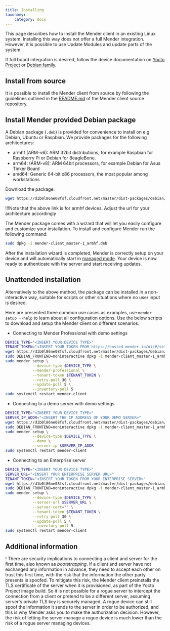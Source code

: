 ```yaml
---
title: Installing
taxonomy:
    category: docs
---
```


This page describes how to install the Mender client in an existing Linux system. Installing this way does not offer a full Mender integration. However, it is possible to use Update Modules and update parts of the system.

If full board integration is desired, follow the device documentation on [Yocto Project](../../devices/yocto-project) or [Debian family](../../devices/debian-family).

## Install from source

<!--AUTOVERSION: "mender/tree/%#installing-from-source"/mender -->
It is possible to install the Mender client from source by following the guidelines outlined in the [README.md](https://github.com/mendersoftware/mender/tree/master#installing-from-source) of the Mender client source repository.

## Install Mender provided Debian package

A Debian package (`.deb`) is provided for convenience to install on e.g Debian, Ubuntu or Raspbian. We provide packages for the following architectures:

- armhf (ARM-v6): ARM 32bit distributions, for example Raspbian for Raspberry Pi or Debian for BeagleBone.
- arm64: (ARM-v8): ARM 64bit processors, for example Debian for Asus Tinker Board
- amd64: Generic 64-bit x86 processors, the most popular among workstations

Download the package:

<!--AUTOVERSION: "cloudfront.net/%/"/mender "mender-client_%-1_armhf.deb"/mender -->
```bash
wget https://d1b0l86ne08fsf.cloudfront.net/master/dist-packages/debian/armhf/mender-client_master-1_armhf.deb
```

!!!Note that the above link is for armhf devices. Adjust the url for your architecture accordingly

The Mender package comes with a wizard that will let you easily configure and
customize your installation. To install and configure Mender run the following
command:

<!--AUTOVERSION: "mender-client_%-1_armhf.deb"/mender -->
```bash
sudo dpkg -i mender-client_master-1_armhf.deb
```

After the installation wizard is completed, Mender is correctly setup on your
device and will automatically start in [managed
mode](../../architecture/overview#modes-of-operation). Your device is now ready
to authenticate with the server and start receiving updates.

## Unattended installation

Alternatively to the above method, the package can be installed in a
non-interactive way, suitable for scripts or other situations where no user
input is desired.

Here are presented three common use cases as examples, use `mender setup --help`
to learn about all configuration options. Use the below scripts to download and
setup the Mender client on different scenarios.

- Connecting to Mender Professional with demo settings

<!--AUTOVERSION: "cloudfront.net/%/"/mender "mender-client_%-1_armhf.deb"/mender -->
```bash
DEVICE_TYPE="<INSERT YOUR DEVICE TYPE>"
TENANT_TOKEN="<INSERT YOUR TOKEN FROM https://hosted.mender.io/ui/#/settings/my-organization>"
wget https://d1b0l86ne08fsf.cloudfront.net/master/dist-packages/debian/armhf/mender-client_master-1_armhf.deb
sudo DEBIAN_FRONTEND=noninteractive dpkg -i mender-client_master-1_armhf.deb
sudo mender setup \
            --device-type $DEVICE_TYPE \
            --mender-professional \
            --tenant-token $TENANT_TOKEN \
            --retry-poll 30 \
            --update-poll 5 \
            --inventory-poll 5
sudo systemctl restart mender-client
```

- Connecting to a demo server with demo settings

<!--AUTOVERSION: "cloudfront.net/%/"/mender "mender-client_%-1_armhf.deb"/mender -->
```bash
DEVICE_TYPE="<INSERT YOUR DEVICE TYPE>"
SERVER_IP_ADDR="<INSERT THE IP ADDRESS OF YOUR DEMO SERVER>"
wget https://d1b0l86ne08fsf.cloudfront.net/master/dist-packages/debian/armhf/mender-client_master-1_armhf.deb
sudo DEBIAN_FRONTEND=noninteractive dpkg -i mender-client_master-1_armhf.deb
sudo mender setup \
            --device-type $DEVICE_TYPE \
            --demo \
            --server-ip $SERVER_IP_ADDR
sudo systemctl restart mender-client
```

- Connecting to an Enterprise server

<!--AUTOVERSION: "cloudfront.net/%/"/mender "mender-client_%-1_armhf.deb"/mender -->
```bash
DEVICE_TYPE="<INSERT YOUR DEVICE TYPE>"
SERVER_URL="<INSERT YOUR ENTERPRISE SERVER URL>"
TENANT_TOKEN="<INSERT YOUR TOKEN FROM YOUR ENTERPRISE SERVER>"
wget https://d1b0l86ne08fsf.cloudfront.net/master/dist-packages/debian/armhf/mender-client_master-1_armhf.deb
sudo DEBIAN_FRONTEND=noninteractive dpkg -i mender-client_master-1_armhf.deb
sudo mender setup \
            --device-type $DEVICE_TYPE \
            --server-url $SERVER_URL \
            --server-cert="" \
            --tenant-token $TENANT_TOKEN \
            --retry-poll 30 \
            --update-poll 5 \
            --inventory-poll 5
sudo systemctl restart mender-client
```

## Additional information

! There are security implications to connecting a client and server for the first time, also known as *bootstrapping*. If a client and server have not exchanged any information in advance, they need to accept each other on trust this first time, with the risk that the information the other party presents is spoofed. To mitigate this risk, the Mender client preinstalls the TLS certificate of the server when it is provisioned, as part of the Yocto Project image build. So it is not possible for a rogue server to intercept the connection from a client or pretend to be a different server, assuming server's private TLS key is securely managed. A rogue device can still spoof the information it sends to the server in order to be authorized, and this is why Mender asks you to make the authorization decision. However, the risk of letting the server manage a rogue device is much lower than the risk of a rogue server managing devices.

